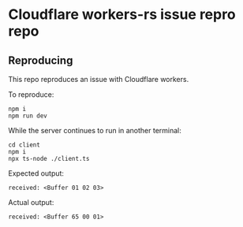 # Cloudflare workers-rs issue repro repo

## Reproducing

This repo reproduces an issue with Cloudflare workers.

To reproduce:

    npm i
    npm run dev

While the server continues to run in another terminal:

    cd client
    npm i
    npx ts-node ./client.ts

Expected output:

    received: <Buffer 01 02 03>

Actual output:

    received: <Buffer 65 00 01>
